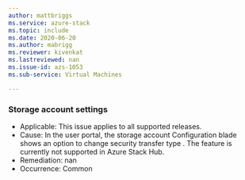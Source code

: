 ```yaml
---
author: mattbriggs
ms.service: azure-stack
ms.topic: include
ms.date: 2020-06-20
ms.author: mabrigg
ms.reviewer: kivenkat
ms.lastreviewed: nan
ms.issue-id: azs-1053
ms.sub-service: Virtual Machines

---
```

### Storage account settings

- Applicable: This issue applies to all supported releases.
- Cause: In the user portal, the storage account Configuration blade shows an option to change security transfer type . The feature is currently not supported in Azure Stack Hub. 
- Remediation: nan
- Occurrence: Common